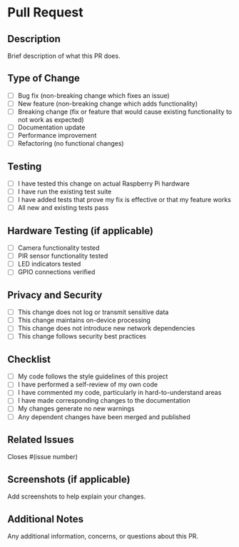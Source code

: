 # Pull Request

## Description
Brief description of what this PR does.

## Type of Change
- [ ] Bug fix (non-breaking change which fixes an issue)
- [ ] New feature (non-breaking change which adds functionality)
- [ ] Breaking change (fix or feature that would cause existing functionality to not work as expected)
- [ ] Documentation update
- [ ] Performance improvement
- [ ] Refactoring (no functional changes)

## Testing
- [ ] I have tested this change on actual Raspberry Pi hardware
- [ ] I have run the existing test suite
- [ ] I have added tests that prove my fix is effective or that my feature works
- [ ] All new and existing tests pass

## Hardware Testing (if applicable)
- [ ] Camera functionality tested
- [ ] PIR sensor functionality tested  
- [ ] LED indicators tested
- [ ] GPIO connections verified

## Privacy and Security
- [ ] This change does not log or transmit sensitive data
- [ ] This change maintains on-device processing
- [ ] This change does not introduce new network dependencies
- [ ] This change follows security best practices

## Checklist
- [ ] My code follows the style guidelines of this project
- [ ] I have performed a self-review of my own code
- [ ] I have commented my code, particularly in hard-to-understand areas
- [ ] I have made corresponding changes to the documentation
- [ ] My changes generate no new warnings
- [ ] Any dependent changes have been merged and published

## Related Issues
Closes #(issue number)

## Screenshots (if applicable)
Add screenshots to help explain your changes.

## Additional Notes
Any additional information, concerns, or questions about this PR.